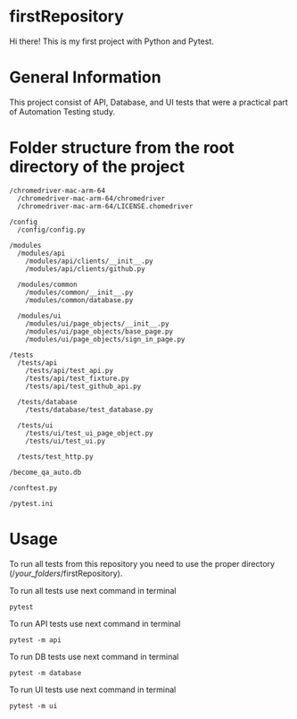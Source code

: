 # firstRepository
Hi there! This is my first project with Python and Pytest.
# General Information
This project consist of API, Database, and UI tests that were a practical part of Automation Testing study.
# Folder structure from the root directory of the project
```
/chromedriver-mac-arm-64
  /chromedriver-mac-arm-64/chromedriver
  /chromedriver-mac-arm-64/LICENSE.chomedriver
  
/config
  /config/config.py

/modules
  /modules/api
    /modules/api/clients/__init__.py
    /modules/api/clients/github.py

  /modules/common
    /modules/common/__init__.py
    /modules/common/database.py

  /modules/ui
    /modules/ui/page_objects/__init__.py
    /modules/ui/page_objects/base_page.py
    /modules/ui/page_objects/sign_in_page.py

/tests
  /tests/api
    /tests/api/test_api.py
    /tests/api/test_fixture.py
    /tests/api/test_github_api.py

  /tests/database
    /tests/database/test_database.py

  /tests/ui
    /tests/ui/test_ui_page_object.py
    /tests/ui/test_ui.py

  /tests/test_http.py
    
/become_qa_auto.db

/conftest.py

/pytest.ini
```
# Usage
To run all tests from this repository you need to use the proper directory (/*your_folders*/firstRepository). 

To run all tests use next command in terminal
```
pytest
```
To run API tests use next command in terminal
```
pytest -m api
```
To run DB tests use next command in terminal
```
pytest -m database
```
To run UI tests use next command in terminal
```
pytest -m ui
```



